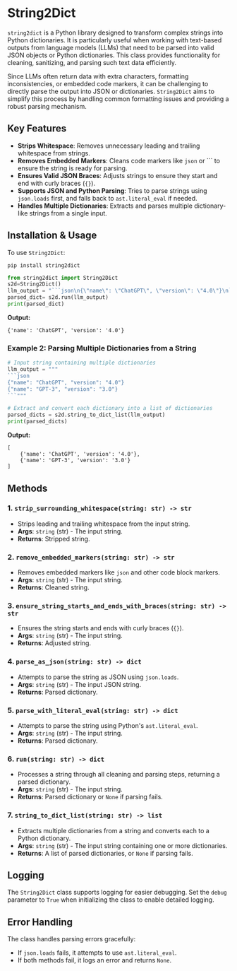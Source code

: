 # String2Dict

`string2dict` is a Python library designed to transform complex strings into Python dictionaries. It is particularly useful when working with text-based outputs from language models (LLMs) that need to be parsed into valid JSON objects or Python dictionaries. This class provides functionality for cleaning, sanitizing, and parsing such text data 
efficiently.

Since LLMs often return data with extra characters, formatting inconsistencies, or embedded code markers, it can be challenging to directly parse the output into JSON or dictionaries. `String2Dict` aims to simplify this process by handling common formatting issues and providing a robust parsing mechanism.

## Key Features

- **Strips Whitespace**: Removes unnecessary leading and trailing whitespace from strings.
- **Removes Embedded Markers**: Cleans code markers like ```json``` or ``` to ensure the string is ready for parsing.
- **Ensures Valid JSON Braces**: Adjusts strings to ensure they start and end with curly braces (`{}`).
- **Supports JSON and Python Parsing**: Tries to parse strings using `json.loads` first, and falls back to `ast.literal_eval` if needed.
- **Handles Multiple Dictionaries**: Extracts and parses multiple dictionary-like strings from a single input.

## Installation & Usage

To use `String2Dict`: 

```
pip install string2dict 
```

```python
from string2dict import String2Dict
s2d=String2Dict()
llm_output = "```json\n{\"name\": \"ChatGPT\", \"version\": \"4.0\"}\n```"
parsed_dict= s2d.run(llm_output)
print(parsed_dict)

```

**Output:**
```
{'name': 'ChatGPT', 'version': '4.0'}
```


### Example 2: Parsing Multiple Dictionaries from a String

```python
# Input string containing multiple dictionaries
llm_output = """
```json
{"name": "ChatGPT", "version": "4.0"}
{"name": "GPT-3", "version": "3.0"}
```"""

# Extract and convert each dictionary into a list of dictionaries
parsed_dicts = s2d.string_to_dict_list(llm_output)
print(parsed_dicts)
```

**Output:**

```
[
    {'name': 'ChatGPT', 'version': '4.0'},
    {'name': 'GPT-3', 'version': '3.0'}
]
```


## Methods

### 1. `strip_surrounding_whitespace(string: str) -> str`
   - Strips leading and trailing whitespace from the input string.
   - **Args**: `string` (str) - The input string.
   - **Returns**: Stripped string.

### 2. `remove_embedded_markers(string: str) -> str`
   - Removes embedded markers like ```json``` and other code block markers.
   - **Args**: `string` (str) - The input string.
   - **Returns**: Cleaned string.

### 3. `ensure_string_starts_and_ends_with_braces(string: str) -> str`
   - Ensures the string starts and ends with curly braces (`{}`).
   - **Args**: `string` (str) - The input string.
   - **Returns**: Adjusted string.

### 4. `parse_as_json(string: str) -> dict`
   - Attempts to parse the string as JSON using `json.loads`.
   - **Args**: `string` (str) - The input JSON string.
   - **Returns**: Parsed dictionary.

### 5. `parse_with_literal_eval(string: str) -> dict`
   - Attempts to parse the string using Python's `ast.literal_eval`.
   - **Args**: `string` (str) - The input string.
   - **Returns**: Parsed dictionary.

### 6. `run(string: str) -> dict`
   - Processes a string through all cleaning and parsing steps, returning a parsed dictionary.
   - **Args**: `string` (str) - The input string.
   - **Returns**: Parsed dictionary or `None` if parsing fails.

### 7. `string_to_dict_list(string: str) -> list`
   - Extracts multiple dictionaries from a string and converts each to a Python dictionary.
   - **Args**: `string` (str) - The input string containing one or more dictionaries.
   - **Returns**: A list of parsed dictionaries, or `None` if parsing fails.

## Logging

The `String2Dict` class supports logging for easier debugging. Set the `debug` parameter to `True` when initializing the class to enable detailed logging.

## Error Handling

The class handles parsing errors gracefully:
- If `json.loads` fails, it attempts to use `ast.literal_eval`.
- If both methods fail, it logs an error and returns `None`.
